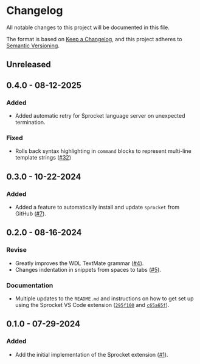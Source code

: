 # Changelog

All notable changes to this project will be documented in this file.

The format is based on [Keep a Changelog](https://keepachangelog.com/en/1.1.0/),
and this project adheres to [Semantic
Versioning](https://semver.org/spec/v2.0.0.html).

## Unreleased

## 0.4.0 - 08-12-2025

### Added

- Added automatic retry for Sprocket language server on unexpected termination.

### Fixed

- Rolls back syntax highlighting in `command` blocks to represent multi-line
  template strings
  ([#32](https://github.com/stjude-rust-labs/sprocket-vscode/pull/32))

## 0.3.0 - 10-22-2024

### Added

- Added a feature to automatically install and update `sprocket` from GitHub
  ([#7](https://github.com/stjude-rust-labs/sprocket-vscode/pull/7)).

## 0.2.0 - 08-16-2024

### Revise

- Greatly improves the WDL TextMate grammar
  ([#4](https://github.com/stjude-rust-labs/sprocket-vscode/pull/4)).
- Changes indentation in snippets from spaces to tabs
  ([#5](https://github.com/stjude-rust-labs/sprocket-vscode/pull/5)).

### Documentation

- Multiple updates to the `README.md` and instructions on how to get set up
  using the Sprocket VS Code extension
  ([`295f100`](https://github.com/stjude-rust-labs/sprocket-vscode/commit/295f100194dc577daf044978b562a60ab5e728ae)
  and
  [`c65a65f`](https://github.com/stjude-rust-labs/sprocket-vscode/commit/c65a65f2fd1768d12ae6c6814b6daf29a60311a7)).

## 0.1.0 - 07-29-2024

### Added

- Add the initial implementation of the Sprocket extension
  ([#1](https://github.com/stjude-rust-labs/sprocket-vscode/pull/1)).
